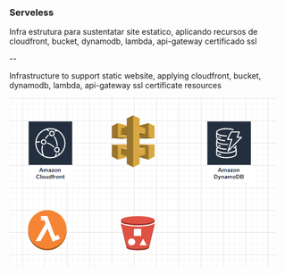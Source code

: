 ### Serveless

Infra estrutura para sustentatar site estatico, aplicando recursos de cloudfront, bucket, dynamodb, lambda, api-gateway certificado ssl

--

Infrastructure to support static website, applying cloudfront, bucket, dynamodb, lambda, api-gateway ssl certificate resources

![example](https://github.com/victorpauloti/infra-staticweb/blob/main/architecture.png)